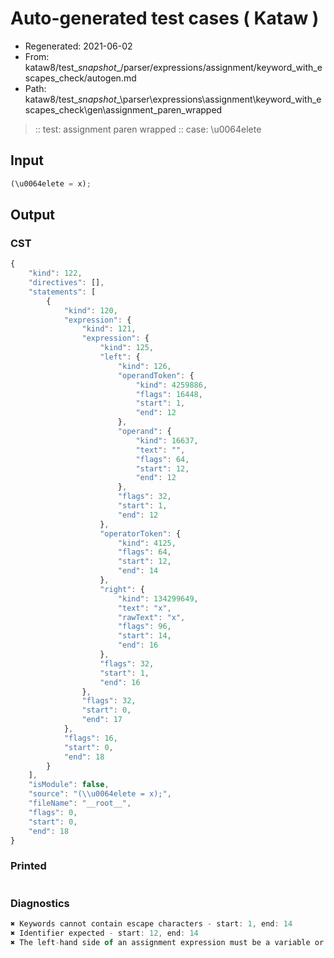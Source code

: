 # Auto-generated test cases ( Kataw )
- Regenerated: 2021-06-02
- From: kataw8/test\__snapshot__/parser/expressions/assignment/keyword_with_escapes_check/autogen.md
- Path: kataw8/test\__snapshot__\parser\expressions\assignment\keyword_with_escapes_check\gen\assignment_paren_wrapped
> :: test: assignment paren wrapped
> :: case: \u0064elete
## Input

`````js
(\u0064elete = x);
`````
## Output

### CST

```javascript
{
    "kind": 122,
    "directives": [],
    "statements": [
        {
            "kind": 120,
            "expression": {
                "kind": 121,
                "expression": {
                    "kind": 125,
                    "left": {
                        "kind": 126,
                        "operandToken": {
                            "kind": 4259886,
                            "flags": 16448,
                            "start": 1,
                            "end": 12
                        },
                        "operand": {
                            "kind": 16637,
                            "text": "",
                            "flags": 64,
                            "start": 12,
                            "end": 12
                        },
                        "flags": 32,
                        "start": 1,
                        "end": 12
                    },
                    "operatorToken": {
                        "kind": 4125,
                        "flags": 64,
                        "start": 12,
                        "end": 14
                    },
                    "right": {
                        "kind": 134299649,
                        "text": "x",
                        "rawText": "x",
                        "flags": 96,
                        "start": 14,
                        "end": 16
                    },
                    "flags": 32,
                    "start": 1,
                    "end": 16
                },
                "flags": 32,
                "start": 0,
                "end": 17
            },
            "flags": 16,
            "start": 0,
            "end": 18
        }
    ],
    "isModule": false,
    "source": "(\\u0064elete = x);",
    "fileName": "__root__",
    "flags": 0,
    "start": 0,
    "end": 18
}
```

### Printed

```javascript

```

### Diagnostics

```javascript
✖ Keywords cannot contain escape characters - start: 1, end: 14
✖ Identifier expected - start: 12, end: 14
✖ The left-hand side of an assignment expression must be a variable or a property access - start: 12, end: 14

```

